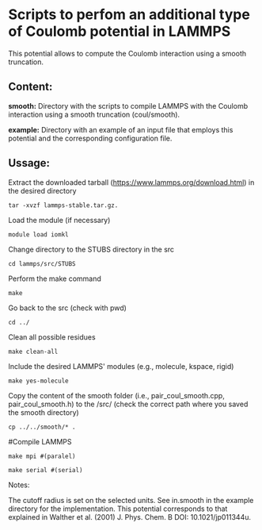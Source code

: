 # Scripts to perfom an additional type of Coulomb potential in LAMMPS

This potential allows to compute the Coulomb interaction using a smooth truncation.

## Content:

**smooth:** Directory with the scripts to compile LAMMPS with the Coulomb interaction using a smooth truncation (coul/smooth).

**example:** Directory with an example of an input file that employs this potential and the corresponding configuration file.

## Ussage:

Extract the downloaded tarball (https://www.lammps.org/download.html) in the desired directory

```
tar -xvzf lammps-stable.tar.gz.
```

Load the module (if necessary)

```
module load iomkl
```

Change directory to the STUBS directory in the src

```
cd lammps/src/STUBS
```

Perform the make command

```
make
```

Go back to the src (check with pwd)

```
cd ../
```

Clean all possible residues

```
make clean-all
```

Include the desired LAMMPS' modules (e.g., molecule, kspace, rigid)

```
make yes-molecule
```

Copy the content of the smooth folder (i.e., pair_coul_smooth.cpp, pair_coul_smooth.h) to the /src/ (check the correct path where you saved the smooth directory)

```
cp ../../smooth/* .
```

#Compile LAMMPS

```
make mpi #(paralel)
```

```
make serial #(serial)
```

Notes:

The cutoff radius is set on the selected units.
See in.smooth in the example directory for the implementation.
This potential corresponds to that explained in Walther et al. (2001) J. Phys. Chem. B DOI: 10.1021/jp011344u.
